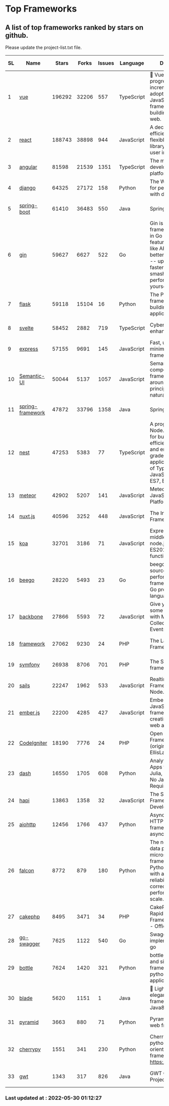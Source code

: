 # Top Frameworks
## A list of top frameworks ranked by stars on github.  
Please update the project-list.txt file.

| SL| Name  | Stars| Forks| Issues | Language | Description | Last Commit |
| --| ------| -----| ---- | ------ | -------- | ----------- | ----------- |
| 1 | [vue](https://github.com/vuejs/vue) | 196292 | 32206 | 557 | TypeScript | 🖖 Vue.js is a progressive, incrementally-adoptable JavaScript framework for building UI on the web. | 2022-05-29 10:43:36 |
| 2 | [react](https://github.com/facebook/react) | 188743 | 38898 | 944 | JavaScript | A declarative, efficient, and flexible JavaScript library for building user interfaces. | 2022-05-28 15:30:38 |
| 3 | [angular](https://github.com/angular/angular) | 81598 | 21539 | 1351 | TypeScript | The modern web developer’s platform | 2022-05-27 18:45:48 |
| 4 | [django](https://github.com/django/django) | 64325 | 27172 | 158 | Python | The Web framework for perfectionists with deadlines. | 2022-05-26 08:39:51 |
| 5 | [spring-boot](https://github.com/spring-projects/spring-boot) | 61410 | 36483 | 550 | Java | Spring Boot | 2022-05-27 14:58:57 |
| 6 | [gin](https://github.com/gin-gonic/gin) | 59627 | 6627 | 522 | Go | Gin is a HTTP web framework written in Go (Golang). It features a Martini-like API with much better performance -- up to 40 times faster. If you need smashing performance, get yourself some Gin. | 2022-05-28 07:23:00 |
| 7 | [flask](https://github.com/pallets/flask) | 59118 | 15104 | 16 | Python | The Python micro framework for building web applications. | 2022-05-23 17:08:52 |
| 8 | [svelte](https://github.com/sveltejs/svelte) | 58452 | 2882 | 719 | TypeScript | Cybernetically enhanced web apps | 2022-05-18 03:14:14 |
| 9 | [express](https://github.com/expressjs/express) | 57155 | 9691 | 145 | JavaScript | Fast, unopinionated, minimalist web framework for node. | 2022-05-20 15:57:37 |
| 10 | [Semantic-UI](https://github.com/Semantic-Org/Semantic-UI) | 50044 | 5137 | 1057 | JavaScript | Semantic is a UI component framework based around useful principles from natural language. | 2018-10-21 20:59:02 |
| 11 | [spring-framework](https://github.com/spring-projects/spring-framework) | 47872 | 33796 | 1358 | Java | Spring Framework | 2022-05-27 03:59:50 |
| 12 | [nest](https://github.com/nestjs/nest) | 47253 | 5383 | 77 | TypeScript | A progressive Node.js framework for building efficient, scalable, and enterprise-grade server-side applications on top of TypeScript & JavaScript (ES6, ES7, ES8) 🚀 | 2022-05-27 08:17:43 |
| 13 | [meteor](https://github.com/meteor/meteor) | 42902 | 5207 | 141 | JavaScript | Meteor, the JavaScript App Platform | 2022-05-19 18:16:15 |
| 14 | [nuxt.js](https://github.com/nuxt/nuxt.js) | 40596 | 3252 | 448 | JavaScript | The Intuitive Vue(2) Framework | 2022-05-24 07:59:47 |
| 15 | [koa](https://github.com/koajs/koa) | 32701 | 3186 | 71 | JavaScript | Expressive middleware for node.js using ES2017 async functions | 2022-04-06 16:09:57 |
| 16 | [beego](https://github.com/beego/beego) | 28220 | 5493 | 23 | Go | beego is an open-source, high-performance web framework for the Go programming language. | 2022-05-29 10:56:22 |
| 17 | [backbone](https://github.com/jashkenas/backbone) | 27866 | 5593 | 72 | JavaScript | Give your JS App some Backbone with Models, Views, Collections, and Events | 2022-04-26 12:19:45 |
| 18 | [framework](https://github.com/laravel/framework) | 27062 | 9230 | 24 | PHP | The Laravel Framework. | 2022-05-28 00:32:16 |
| 19 | [symfony](https://github.com/symfony/symfony) | 26938 | 8706 | 701 | PHP | The Symfony PHP framework | 2022-05-27 13:12:54 |
| 20 | [sails](https://github.com/balderdashy/sails) | 22247 | 1962 | 533 | JavaScript | Realtime MVC Framework for Node.js | 2022-05-27 21:40:10 |
| 21 | [ember.js](https://github.com/emberjs/ember.js) | 22200 | 4285 | 427 | JavaScript | Ember.js - A JavaScript framework for creating ambitious web applications | 2022-05-20 18:54:56 |
| 22 | [CodeIgniter](https://github.com/bcit-ci/CodeIgniter) | 18190 | 7776 | 24 | PHP | Open Source PHP Framework (originally from EllisLab) | 2022-03-03 13:29:55 |
| 23 | [dash](https://github.com/plotly/dash) | 16550 | 1705 | 608 | Python | Analytical Web Apps for Python, R, Julia, and Jupyter. No JavaScript Required. | 2022-05-24 16:18:27 |
| 24 | [hapi](https://github.com/hapijs/hapi) | 13863 | 1358 | 32 | JavaScript | The Simple, Secure Framework Developers Trust | 2022-04-29 14:13:00 |
| 25 | [aiohttp](https://github.com/aio-libs/aiohttp) | 12456 | 1766 | 437 | Python | Asynchronous HTTP client/server framework for asyncio and Python | 2022-05-19 16:31:02 |
| 26 | [falcon](https://github.com/falconry/falcon) | 8772 | 879 | 180 | Python | The no-magic web data plane API and microservices framework for Python developers, with a focus on reliability, correctness, and performance at scale. | 2022-05-26 18:20:43 |
| 27 | [cakephp](https://github.com/cakephp/cakephp) | 8495 | 3471 | 34 | PHP | CakePHP: The Rapid Development Framework for PHP - Official Repository | 2022-05-27 16:33:38 |
| 28 | [go-swagger](https://github.com/go-swagger/go-swagger) | 7625 | 1122 | 540 | Go | Swagger 2.0 implementation for go | 2022-05-23 16:28:48 |
| 29 | [bottle](https://github.com/bottlepy/bottle) | 7624 | 1420 | 321 | Python | bottle.py is a fast and simple micro-framework for python web-applications. | 2022-03-01 21:05:57 |
| 30 | [blade](https://github.com/lets-blade/blade) | 5620 | 1151 | 1 | Java | :rocket: Lightning fast and elegant mvc framework for Java8 | 2022-05-10 12:38:06 |
| 31 | [pyramid](https://github.com/Pylons/pyramid) | 3663 | 880 | 71 | Python | Pyramid - A Python web framework | 2022-03-13 22:49:13 |
| 32 | [cherrypy](https://github.com/cherrypy/cherrypy) | 1551 | 341 | 230 | Python | CherryPy is a pythonic, object-oriented HTTP framework.      https://cherrypy.dev | 2022-03-13 22:31:07 |
| 33 | [gwt](https://github.com/gwtproject/gwt) | 1343 | 317 | 826 | Java | GWT Open Source Project | 2022-04-24 18:39:53 |

### Last updated at : 2022-05-30 01:12:27
